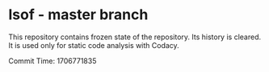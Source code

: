 # lsof - master branch

This repository contains frozen state of the repository.
Its history is cleared. It is used only for static code
analysis with Codacy.

Commit Time: 1706771835